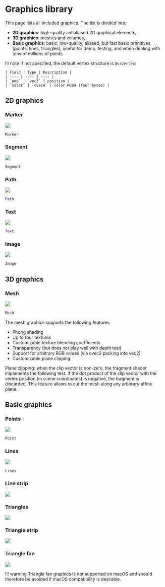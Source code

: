 # Graphics library

This page lists all included graphics. The list is divided into:

* **2D graphics**: high-quality antialiased 2D graphical elements,
* **3D graphics**: meshes and volumes,
* **Basic graphics**: basic, low-quality, aliased, but fast basic primitives (points, lines, triangles), useful for demo, testing, and when dealing with tens of millions of points

!!! note
    If not specified, the default vertex structure is `DvzVertex`:

    | Field | Type | Description |
    | ---- | ---- | ---- |
    | `pos` | `vec3` | position |
    | `color` | `cvec4` | color RGBA (four bytes) |

<!-- The code snippets are handled by a mkdocs hook -->

## 2D graphics

### Marker

![](../images/graphics/marker.png)

```c
Marker
```

### Segment

![](../images/graphics/segment.png)

```c
Segment
```

### Path

![](../images/graphics/path.png)

```c
Path
```

### Text

![](../images/graphics/text.png)

```c
Text
```


### Image

![](../images/graphics/image.png)

```c
Image
```


## 3D graphics

### Mesh

![](../images/graphics/mesh.png)

```c
Mesh
```

The mesh graphics supports the following features:

- Phong shading
- Up to four textures
- Customizable texture blending coefficients
- Transparency (but does not play well with depth test)
- Support for arbitrary RGB values (via cvec3 packing into vec2)
- Customizable plane clipping

Plane clipping: when the clip vector is non-zero, the fragment shader implements the following test. If the dot product of the clip vector with the vertex position (in scene coordinates) is negative, the fragment is discarded. This feature allows to cut the mesh along any arbitrary affine plane.


<!--

### Volume slice

![](../images/graphics/volume_slice.png)

```c
VolumeSlice
```


### Volume

![](../images/graphics/volume.png)

```c
Volume
```

-->


## Basic graphics

### Points

![](../images/graphics/point.png)

```c
Point
```


### Lines

![](../images/graphics/line.png)

```c
Lines
```


### Line strip

![](../images/graphics/line_strip.png)


### Triangles

![](../images/graphics/triangle.png)


### Triangle strip

![](../images/graphics/triangle_strip.png)


### Triangle fan

![](../images/graphics/triangle_fan.png)

!!! warning
    Triangle fan graphics is not supported on macOS and should therefore be avoided if macOS compatibility is desirable.

